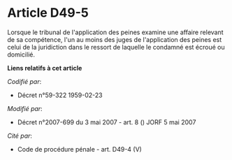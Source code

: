 # Article D49-5

Lorsque le tribunal de l'application des peines examine une affaire relevant de sa compétence, l'un au moins des juges de
l'application des peines est celui de la juridiction dans le ressort de laquelle le condamné est écroué ou domicilié.

**Liens relatifs à cet article**

_Codifié par_:

  - Décret n°59-322 1959-02-23

_Modifié par_:

  - Décret n°2007-699 du 3 mai 2007 - art. 8 () JORF 5 mai 2007

_Cité par_:

  - Code de procédure pénale - art. D49-4 (V)
